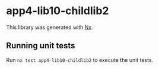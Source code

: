 # app4-lib10-childlib2

This library was generated with [Nx](https://nx.dev).

## Running unit tests

Run `nx test app4-lib10-childlib2` to execute the unit tests.
